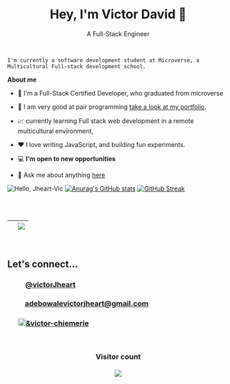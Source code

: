  <h1 align="center"> Hey, I'm Victor David 👋</h1>
<p align="center">A Full-Stack Engineer</p>

<br />

    I'm currently a software development student at Microverse, a Multicultural Full-stack development school. 

**About me**

- 🤠  I'm a Full-Stack Certified Developer, who graduated from microverse

- 💼 I am very good at pair programming [take a look at my portfolio](https://jheart-vic.github.io/My-Portfolio-Website/).

- 📈 currently learning Full stack web development in a remote multicultural environment, 

- ❤️ I love writing JavaScript, and building fun experiments.

- 💻 **I'm open to new opportunities**

- 💬 Ask me about anything [here](https://github.com/jheart-vic/jheart-vic/issues)



![Hello, Jheart-Vic](https://user-images.githubusercontent.com/79658534/165603232-c6ba5f1b-4dc0-48be-8eb5-e360a5855d55.png)
[![Anurag's GitHub stats](https://github-readme-stats.vercel.app/api?username=jheart-vic&show_icons=true&title_color=ff1493&icon_color=9457eb&text_color=0CFFD2&bg_color=05061D&border_color=ff1493)](https://github.com/anuraghazra/github-readme-stats)        [![GitHub Streak](https://github-readme-streak-stats.herokuapp.com?user=jheart-vic&ring=ff1493&sideNums=ff1493&stroke=0CFFD2&border=ff1493&background=05061d&sideLabels=0cffd2&dates=9457eb&fire=9457eb&currStreakLabel=0cffd2&currStreakNum=0cffd2&date_format=M%20j%5B%2C%20Y%5D)](https://git.io/streak-stats)

<br>
<br>

| </a> | <a href="https://github.com/Jheart-vic/github-readme-stats"><img align="center" src="https://github-readme-stats.vercel.app/api/top-langs/?username=jheart-vic&layout=compact&theme=buefy&hide_border=true" /></a> |
| ------------- | ------------- |

<br />

<h2>Let's connect...</h2>
<ul>
<h3><a href="https://twitter.com/Victorjheart" target="_blank"><img src="https://user-images.githubusercontent.com/79658534/150798648-38f1ed89-848c-4e24-9395-c748b2adeff7.png" width="17px">@victorJheart</a></h3> 
<h3><a href="mailto:adebowalevictorjheart@gmail.com"><img src="https://user-images.githubusercontent.com/79658534/155697385-9f83bc34-bd2a-4338-9394-c83ee8be9896.png" width="16px">adebowalevictorjheart@gmail.com</a></h3>
<h3><a href="https://www.linkedin.com/in/victor-chiemerie/"><img src="https://user-images.githubusercontent.com/79658534/155697061-56d45708-ad01-4ffc-9697-570007606fd3.png" width="18px">&victor-chiemerie</a></h3>
  
<!-- [![github-readme-twitter](https://github-readme-twitter.gazf.vercel.app/api?id=Stanmega89)](https://github.com/gazf/github-readme-twitter) -->
</ul>
<br>
<h3 align="center"> 
  Visitor count<br><br>
  <img src="https://profile-counter.glitch.me/jheart-vic/count.svg" />
</h3>
